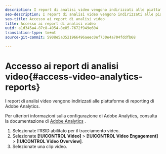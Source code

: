 ```yaml
---
description: I report di analisi video vengono indirizzati alle piattaforme di reporting di Adobe Analytics.
seo-description: I report di analisi video vengono indirizzati alle piattaforme di reporting di Adobe Analytics.
seo-title: Accesso ai report di analisi video
title: Accesso ai report di analisi video
uuid: a1d345a4-87c8-4954-8e85-7672f949e604
translation-type: tm+mt
source-git-commit: 5908e5a3521966496aeec0ef730e4a704fddfb68

---
```



# Accesso ai report di analisi video{#access-video-analytics-reports}

I report di analisi video vengono indirizzati alle piattaforme di reporting di Adobe Analytics.

Per ulteriori informazioni sulla configurazione di Adobe Analytics, consulta la documentazione di [Adobe Analytics](https://microsite.omniture.com/t2/help/en_US/reference/) .
1. Selezionate l’RSID abilitato per il tracciamento video.
1. Selezionate **[!UICONTROL Video]** > **[!UICONTROL Video Engagement]** > **[!UICONTROL Video Overview]**.
1. Selezionate una clip video.
